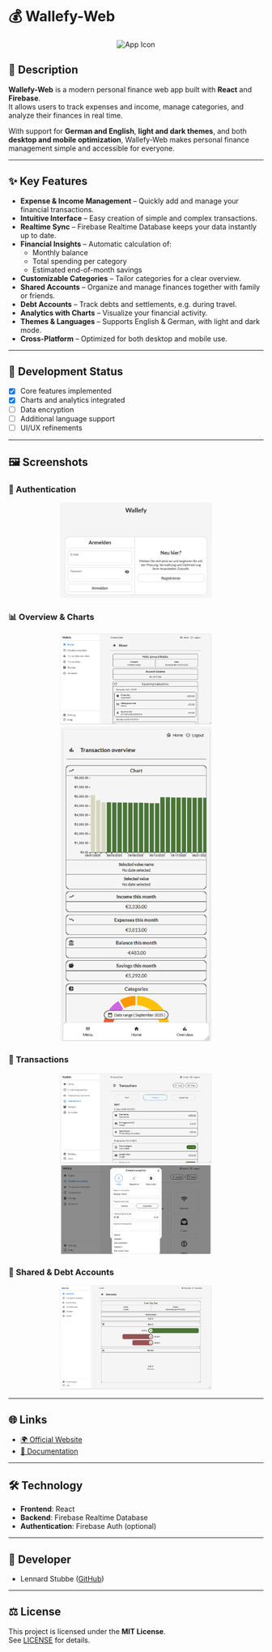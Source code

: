 # 💰 Wallefy-Web

<!-- App Icon -->
<p align="center">
  <img src="icons/wallefy_icon.png" alt="App Icon" width="120"/>
</p>

## 📝 Description
**Wallefy-Web** is a modern personal finance web app built with **React** and **Firebase**.  
It allows users to track expenses and income, manage categories, and analyze their finances in real time.  

With support for **German and English**, **light and dark themes**, and both **desktop and mobile optimization**, Wallefy-Web makes personal finance management simple and accessible for everyone.  

---

## ✨ Key Features
- **Expense & Income Management** – Quickly add and manage your financial transactions.  
- **Intuitive Interface** – Easy creation of simple and complex transactions.  
- **Realtime Sync** – Firebase Realtime Database keeps your data instantly up to date.  
- **Financial Insights** – Automatic calculation of:  
  - Monthly balance  
  - Total spending per category  
  - Estimated end-of-month savings  
- **Customizable Categories** – Tailor categories for a clear overview.  
- **Shared Accounts** – Organize and manage finances together with family or friends.  
- **Debt Accounts** – Track debts and settlements, e.g. during travel.  
- **Analytics with Charts** – Visualize your financial activity.  
- **Themes & Languages** – Supports English & German, with light and dark mode.  
- **Cross-Platform** – Optimized for both desktop and mobile use.  

---

## 🚀 Development Status
- [x] Core features implemented  
- [x] Charts and analytics integrated  
- [ ] Data encryption  
- [ ] Additional language support  
- [ ] UI/UX refinements  

---

## 🖼️ Screenshots

### 🔐 Authentication
<p align="center">
  <img src="screenshots/Screenshot-Auth.png" width="300"/>
</p>

### 📊 Overview & Charts
<p align="center">
  <img src="screenshots/Screenshot-Overview.png" width="300"/>
  <img src="screenshots/Screenshot-Charts.png" width="300"/>
</p>

### 💸 Transactions
<p align="center">
  <img src="screenshots/Screenshot-Transactions.png" width="300"/>
  <img src="screenshots/Screenshot-Create-Transaction.png" width="300"/>
</p>

### 🤝 Shared & Debt Accounts
<p align="center">
  <img src="screenshots/Screenshot-Depts.png" width="300"/>
</p>

---

## 🌐 Links
- [🌍 Official Website](https://example.com)  
- [📖 Documentation](https://example.com/docs)  

---

## 🛠️ Technology
- **Frontend**: React  
- **Backend**: Firebase Realtime Database  
- **Authentication**: Firebase Auth (optional)  

---

## 👥 Developer
- Lennard Stubbe ([GitHub](https://github.com/LS-Studios))  

---

## ⚖️ License
This project is licensed under the **MIT License**.  
See [LICENSE](LICENSE) for details.